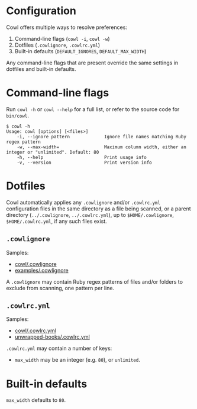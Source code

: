 # Configuration

Cowl offers multiple ways to resolve preferences:

1. Command-line flags (`cowl -i`, `cowl -w`)
2. Dotfiles (`.cowlignore`, `.cowlrc.yml`)
3. Built-in defaults (`DEFAULT_IGNORES`, `DEFAULT_MAX_WIDTH`)

Any command-line flags that are present override the same settings in dotfiles and built-in defaults.

# Command-line flags

Run `cowl -h` or `cowl --help` for a full list, or refer to the source code for `bin/cowl`.

```
$ cowl -h
Usage: cowl [options] [<files>]
    -i, --ignore pattern             Ignore file names matching Ruby regex pattern
    -w, --max-width=                 Maximum column width, either an integer or "unlimited". Default: 80
    -h, --help                       Print usage info
    -v, --version                    Print version info
```

# Dotfiles

Cowl automatically applies any `.cowlignore` and/or `.cowlrc.yml` configuration files in the same directory as a file being scanned, or a parent directory (`../.cowlignore`, `../.cowlrc.yml`), up to `$HOME/.cowlignore`, `$HOME/.cowlrc.yml`, if any such files exist.

## `.cowlignore`

Samples:

* [cowl/.cowlignore](https://github.com/mcandre/cowl/blob/master/.cowlignore)
* [examples/.cowlignore](https://github.com/mcandre/cowl/blob/master/examples/.cowlignore)

A `.cowlignore` may contain Ruby regex patterns of files and/or folders to exclude from scanning, one pattern per line.

## `.cowlrc.yml`

Samples:

* [cowl/.cowlrc.yml](https://github.com/mcandre/cowl/blob/master/.cowlrc.yml)
* [unwrapped-books/.cowlrc.yml](https://github.com/mcandre/cowl/blob/master/examples/unwrapped-books/.cowlrc.yml)

`.cowlrc.yml` may contain a number of keys:

* `max_width` may be an integer (e.g. `80`), or `unlimited`.

# Built-in defaults

`max_width` defaults to `80`.
